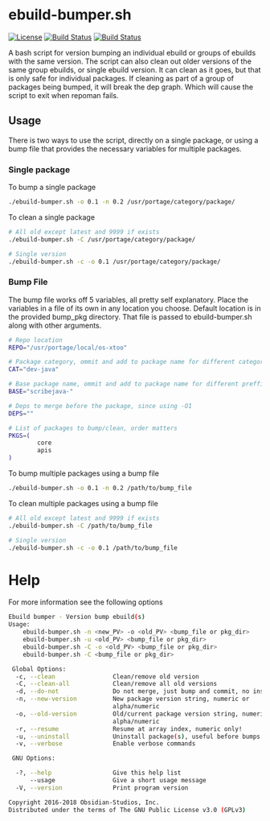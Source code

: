 # ebuild-bumper.sh
[![License](https://img.shields.io/badge/license-GPLv3-9977bb.svg?style=plastic)](https://github.com/Obsidian-StudiosInc/ebuild-bumper/blob/master/LICENSE)
[![Build Status](https://img.shields.io/travis/Obsidian-StudiosInc/ebuild-bumper/master.svg?colorA=9977bb&style=plastic)](https://travis-ci.org/Obsidian-StudiosInc/ebuild-bumper)
[![Build Status](https://img.shields.io/shippable/5840e5d7e2ab4d0f0058b4b3/master.svg?colorA=9977bb&style=plastic)](https://app.shippable.com/projects/5840e5d7e2ab4d0f0058b4b3/)

A bash script for version bumping an individual ebuild or groups of 
ebuilds with the same version. The script can also clean out older 
versions of the same group ebuilds, or single ebuild version. It can 
clean as it goes, but that is only safe for individual packages. If 
cleaning as part of a group of packages being bumped, it will break the 
dep graph. Which will cause the script to exit when repoman fails.

## Usage
There is two ways to use the script, directly on a single package, or 
using a bump file that provides the necessary variables for multiple 
packages.

### Single package
To bump a single package
```bash
./ebuild-bumper.sh -o 0.1 -n 0.2 /usr/portage/category/package/
```

To clean a single package
```bash
# All old except latest and 9999 if exists
./ebuild-bumper.sh -C /usr/portage/category/package/

# Single version
./ebuild-bumper.sh -c -o 0.1 /usr/portage/category/package/

```

### Bump File
The bump file works off 5 variables, all pretty self explanatory. Place 
the variables in a file of its own in any location you choose. Default 
location is in the provided bump_pkg directory. That file is passed to 
ebuild-bumper.sh along with other arguments.

```bash
# Repo location
REPO="/usr/portage/local/os-xtoo"

# Package category, ommit and add to package name for different categories
CAT="dev-java"

# Base package name, ommit and add to package name for different preffixes
BASE="scribejava-"

# Deps to merge before the package, since using -O1
DEPS=""

# List of packages to bump/clean, order matters
PKGS=(
        core
        apis
)
```

To bump multiple packages using a bump file
```bash
./ebuild-bumper.sh -o 0.1 -n 0.2 /path/to/bump_file
```

To clean multiple packages using a bump file 
```bash
# All old except latest and 9999 if exists
./ebuild-bumper.sh -C /path/to/bump_file

# Single version
./ebuild-bumper.sh -c -o 0.1 /path/to/bump_file

```

# Help
For more information see the following options

```bash
Ebuild bumper - Version bump ebuild(s)
Usage:
    ebuild-bumper.sh -n <new_PV> -o <old_PV> <bump_file or pkg_dir>
    ebuild-bumper.sh -u <old_PV> <bump_file or pkg_dir>
    ebuild-bumper.sh -C -o <old_PV> <bump_file or pkg_dir>
    ebuild-bumper.sh -C <bump_file or pkg_dir>

 Global Options:
  -c, --clean                Clean/remove old version
  -C, --clean-all            Clean/remove all old versions
  -d, --do-not               Do not merge, just bump and commit, no install
  -n, --new-version          New package version string, numeric or
                             alpha/numeric
  -o, --old-version          Old/current package version string, numeric or
                             alpha/numeric
  -r, --resume               Resume at array index, numeric only!
  -u, --uninstall            Uninstall package(s), useful before bumps
  -v, --verbose              Enable verbose commands

 GNU Options:

  -?, --help                 Give this help list
      --usage                Give a short usage message
  -V, --version              Print program version

Copyright 2016-2018 Obsidian-Studios, Inc.
Distributed under the terms of The GNU Public License v3.0 (GPLv3)
```
